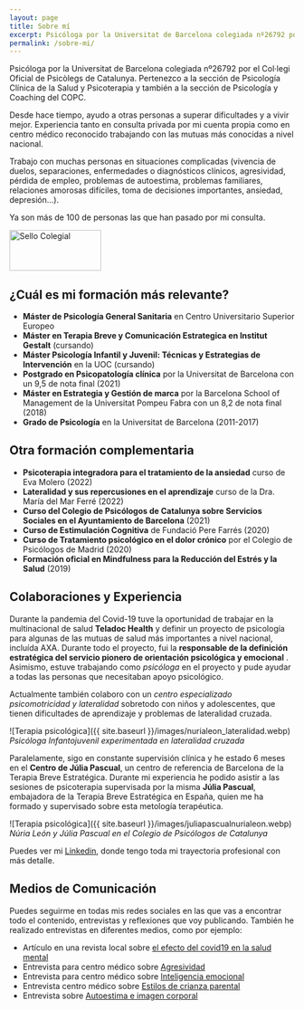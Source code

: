 ```yaml
---
layout: page
title: Sobre mí
excerpt: Psicóloga por la Universitat de Barcelona colegiada nº26792 por el Col·legi Oficial de Psicòlegs de Catalunya. Pertenezco a la sección de Psicología Clínica de la Salud y Psicoterapia y también a la sección de Psicología y Coaching del COPC.
permalink: /sobre-mi/
---
```


Psicóloga por la Universitat de Barcelona colegiada nº26792 por el Col·legi Oficial de Psicòlegs de Catalunya. Pertenezco a la sección de Psicología Clínica de la Salud y Psicoterapia y también a la sección de Psicología y Coaching del COPC.

Desde hace tiempo, ayudo a otras personas a superar dificultades y a vivir mejor. Experiencia tanto en consulta privada por mi cuenta propia como en centro médico reconocido trabajando con las mutuas más conocidas a nivel nacional.

<div class="carousel" data-flickity='{ "imagesLoaded": true, "wrapAround": true, "autoPlay": true }'>
  <div class="carousel-cell" style="display: none"><img src="{{ site.baseurl }}/images/nuria_psico_058.webp" /></div>
  <div class="carousel-cell" style="display: none"><img loading="lazy" src="{{ site.baseurl }}/images/nuria_psico_030.webp" /></div>
  <div class="carousel-cell" style="display: none"><img loading="lazy" src="{{ site.baseurl }}/images/IMG-8643.webp" /></div>
  <div class="carousel-cell" style="display: none"><img loading="lazy" src="{{ site.baseurl }}/images/IMG_4989.webp" /></div>
  <div class="carousel-cell" style="display: none"><img loading="lazy" src="{{ site.baseurl }}/images/despacho.webp" /></div>
  <div class="carousel-cell" style="display: none"><img loading="lazy" src="{{ site.baseurl }}/images/5ec741eb-e9db-4797-a6ad-055d89de5e2a.webp" /></div>
  <div class="carousel-cell" style="display: none"><img loading="lazy" src="{{ site.baseurl }}/images/IMG_8329.webp" /></div>
  <div class="carousel-cell" style="display: none"><img loading="lazy" src="{{ site.baseurl }}/images/img_5496.webp" /></div>
</div>

Trabajo con muchas personas en situaciones complicadas (vivencia de duelos, separaciones, enfermedades o diagnósticos clínicos, agresividad, pérdida de empleo, problemas de autoestima, problemas familiares, relaciones amorosas difíciles, toma de decisiones importantes, ansiedad, depresión...).

Ya son más de 100 de personas las que han pasado por mi consulta.

<img class="sello-colegial" src="{{site.baseurl}}/images/sello_colegial.webp" alt="Sello Colegial" width="162" height="72" data-action="zoom" />

## ¿Cuál es mi formación más relevante?

- **Máster de Psicología General Sanitaria** en Centro Universitario Superior Europeo 
- **Máster en Terapia Breve y Comunicación Estrategica en Institut Gestalt** (cursando)
- **Máster Psicología Infantil y Juvenil: Técnicas y Estrategias de Intervención** en la UOC (cursando)
- **Postgrado en Psicopatología clínica** por la Universitat de Barcelona con un 9,5 de nota final (2021)
- **Máster en Estrategia y Gestión de marca** por la Barcelona School of Management de la Universitat Pompeu Fabra con un 8,2 de nota final (2018)
- **Grado de Psicología** en la Universitat de Barcelona (2011-2017)

## Otra formación complementaria

- **Psicoterapia integradora para el tratamiento de la ansiedad** curso de Eva Molero (2022)
- **Lateralidad y sus repercusiones en el aprendizaje** curso de la Dra. María del Mar Ferré (2022)
- **Curso del Colegio de Psicólogos de Catalunya sobre Servicios Sociales en el Ayuntamiento de Barcelona** (2021)
- **Curso de Estimulación Cognitiva** de Fundació Pere Farrés (2020)
- **Curso de Tratamiento psicológico en el dolor crónico** por el Colegio de Psicólogos de Madrid (2020)
- **Formación oficial en Mindfulness para la Reducción del Estrés y la Salud** (2019)

## Colaboraciones y Experiencia

Durante la pandemia del Covid-19 tuve la oportunidad de trabajar en la multinacional de salud **Teladoc Health** y definir un proyecto de psicología para algunas de las mutuas de salud más importantes a nivel nacional, incluída AXA. Durante todo el proyecto, fui la **responsable de la definición estratégica del servicio pionero de orientación psicológica y emocional** . Asimismo, estuve trabajando como *psicóloga* en el proyecto y pude ayudar a todas las personas que necesitaban apoyo psicológico.

Actualmente también colaboro con un *centro especializado psicomotricidad y lateralidad* sobretodo con niños y adolescentes, que tienen dificultades de aprendizaje y problemas de lateralidad cruzada.

![Terapia psicológica]({{ site.baseurl }}/images/nurialeon_lateralidad.webp)
*Psicóloga Infantojuvenil experimentada en lateralidad cruzada*

Paralelamente, sigo en constante supervisión clínica y he estado 6 meses en el **Centro de Júlia Pascual**, un centro de referencia de Barcelona de la Terapia Breve Estratégica. Durante mi experiencia he podido asistir a las sesiones de psicoterapia supervisada por la misma **Júlia Pascual**, embajadora de la Terapia Breve Estratégica en España, quien me ha formado y supervisado sobre esta metología terapéutica.

![Terapia psicológica]({{ site.baseurl }}/images/juliapascualnurialeon.webp)
*Núria León y Júlia Pascual en el Colegio de Psicólogos de Catalunya*

Puedes ver mi [Linkedin](https://www.linkedin.com/in/nurialeonsallent/), donde tengo toda mi trayectoria profesional con más detalle.

## Medios de Comunicación

Puedes seguirme en todas mis redes sociales en las que vas a encontrar todo el contenido, entrevistas y reflexiones que voy publicando. También he realizado entrevistas en diferentes medios, como por ejemplo:

- Artículo en una revista local sobre [el efecto del covid19 en la salud mental](https://www.latorredebarcelona.com/la-nevera/com-ha-afectat-la-covid-19-a-la-salut-mental/)
- Entrevista para centro médico sobre [Agresividad](https://lateralidad.com/la-agresividad-siempre-tiene-un-proposito/)  
- Entrevista para centro médico sobre [Inteligencia emocional](https://lateralidad.com/todas-las-emociones-son-necesarias-y-tienen-que-ser-escuchadas/)
- Entrevista centro médico sobre [Estilos de crianza parental](https://lateralidad.com/es-fundamental-que-los-padres-sepan-identificar-en-que-estilo-de-crianza-estan-educando-a-sus-hijos/)
- Entrevista sobre [Autoestima e imagen corporal](https://www.esteticainfo.com/complejos-yo-liberate-y-encuentra-tu-felicidad/)
